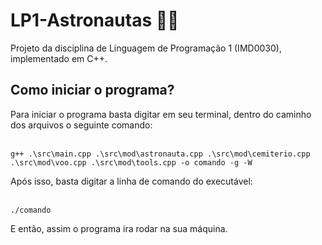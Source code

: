 # LP1-Astronautas :astronaut: 
</p>Projeto da disciplina de Linguagem de Programação 1 (IMD0030), implementado em C++.</p>

## Como iniciar o programa?

<p>Para iniciar o programa basta digitar em seu terminal, dentro do caminho dos arquivos o seguinte comando:</p>
<br>
<code>g++ .\src\main.cpp .\src\mod\astronauta.cpp .\src\mod\cemiterio.cpp .\src\mod\voo.cpp .\src\mod\tools.cpp -o comando -g -W</code>
<br>
<p>Após isso, basta digitar a linha de comando do executável:</p>
<br>
<code>./comando</code>
<br>
<p>E então, assim o programa ira rodar na sua máquina.</p>
